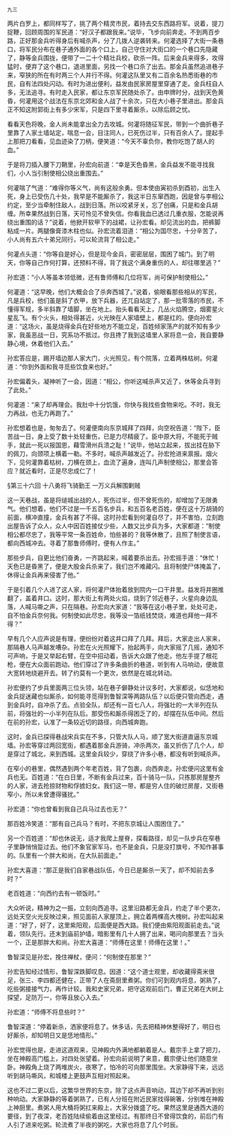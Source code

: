     九三 

   两片白罗上，都同样写了，挑了两个精灵市民，着持去交东西路将军。说着，提刀捉鞭，回顾周围的军民道：“好汉子都跟我来。”说毕，飞步向前奔走。不到两百步路，正好那金兵听得身后有喊杀声，分了几拨人逆袭转来。何灌选择了大街一条巷口，将军民分布在巷子通外面的各个口上，自己守住对大街口的一个巷口先隐藏了，静等金兵围拢，便带了一二十个精壮兵校，砍杀一阵。后来金兵来得多，攻得猛时，便弃了这个巷口，退进里面，另找一个巷口杀了出去。那金兵虽然追进巷子来，窄狭的所在有时两三个人并行不得。何灌这队里又有二百余名热悉街巷的市民，自有法四处闪动。有时为进出便利，益发由民家房屋里穿通了走。金兵枉自人多，无法追寻。有时走入民家，都让东京军民随处杀了。由申牌时分，战到天色黄昏，何灌用这个战法在东京北郊和金人战了十余次，只在大小巷子里进出。那金兵正不知这附郭街上有多少宋军，只是四下里寻着厮杀，以除后顾之忧。

   看看天色将晚，金人尚未能拿出全力去攻城。何灌将随征军民，带到一个曲折巷子里靠了人家土墙站定，喘息一会，目注同人，已死伤过半，只有百余人了。提起手上那把刀看看，见血迹染了刀柄，便笑道：“今天不辜负你，教你吃饱了胡人的血。”

   于是将刀插入腰下刀鞘里，孙宏向前道：“幸是天色昏黑，金兵益发不能寻找我们，小人当引制使相公绕出重围去。”

   何灌喘了气道：“难得你等义气，尚有这般余勇。但本使由寅初杀到酉初，出生入死，身上已受伤几十处，我早是不能厮杀了，我这半日东窜西跑，因是曾与李相公约定，至少当牵制住敌人，战到日落。所以咬紧牙关，忘了创痛，只是和金兵胡缠。所幸果然战到日落，天可怜见不曾失信。你看我血已透过几重衣服，怎能说再绕出重围的话？”说着，他掀开软甲下的战裙，让孙宏看。却见流出的血，把裤脚粘成一片。两腿像膏漆木柱也似。孙宏流着泪道：“相公为国尽忠，十分辛苦了，小人尚有五六十弟兄同行，可以轮流背了相公走。”

   何灌点头道：“你等自是好心，但是现今金兵，密密层层，围困了城门。到了明天，你等自己作何打算，还预料不得，背了我这个满身重伤的人，却往哪里逃？”

   孙宏道：“小人等虽本领低微，还有鲁师傅和几位将军，尚可保护制使相公。”

   何灌道：“这早晚，他们大概会合了杀奔西城了。”说着，偷眼看那些相从的军民，凡是兵校，他们虽是斜了衣甲，放下兵器，还兀自站定了，那一批零落的市民，不懂得军规，多半斜靠了墙脚，坐在地上。抬头看看天上，几丛火焰腾空，烟雾星火星乱飞。有个火头，相处得甚近，火光映在人家墙壁上，都是红的。便向孙宏道：“这场火，虽是烧得金兵在好些地方不能立足，百姓倾家荡产的就不知有多少家，我虽恶战一日，究系功不抵过。你且搀了我到这墙里人家将息一会，我自要静静心境，休着他们入去。”

   孙宏答应是，踢开墙边那人家大门，火光照见，有个院落，立着两株枯树。何灌道：“你到外面和我寻觅些饮食来也好。”

   孙宏偏着头，凝神听了一会，因道：“相公，你听这喊杀声又近了，休等金兵寻到了此处。”

   何灌道：“来了却再理会。我肚中十分饥饿，你快与我找些食物来吃。不时，我无力再战，也无力再跑了。”

   孙宏想着也是，匆匆去了。何灌便南向东京城拜了四拜，向空祝告道：“陛下，臣苦战一日，身上受了数十处轻重伤，已是力尽精疲了。臣中原大将，不能死于贼手，就此一死以报国恩，藉雪滑州兵溃之耻！”说毕，他站立起来，拔出挂在胁下的佩刀，向颈项上横着一勒。不多时，喊杀声越发近了。孙宏抢进来禀报。烟火下，见何灌靠着枯树，刀横在颈上，血流了遍身，连叫几声制使相公，那里会答应？就近看时，正是尽忠成仁了！

   §第三十六回 十八勇将飞骑勤王 一万义兵解围剿贼

   这一天巷战，虽是将缒城出战的人，死伤过半，但不曾死伤的，却增加了无限勇气。他们想着，他们不过是一千五百名步兵，和五百名老百姓，便在这十万胡骑的前面，横冲直撞，金兵有甚了不得。这时孙宏看到何灌自尽了，并不害怕，立刻跑出屋告诉了众人，众人中因百姓接仗少些，人数又比步兵为多，大家都道：“制使相公都尽忠了，我等平常一条百姓命，怕些甚的？我等休散了，且照了制使言语，都向西城冲去。寻着了那鲁师傅时，便有人作主。”

   那些步兵，自更比他们奋勇，一齐跳起来，喊着要杀出去。孙宏摇手道：“休忙！天色已是昏黑了，便是大股金兵杀来了，我们岂不难藏闪。且将制使尸体掩盖了，休得让金兵再来侵害了他。”

   于是引着几个人进了这人家，将何灌尸体抬着放到院内一口干井里。益发将井圈推翻了，盖着井口。这时，那大街上有两处火焰，烧到了邻近巷子，火星向身边乱落，人喊马嘶之声，只在隔巷。孙宏向大家道：“我等在这小巷子里，处处可走，自不怕金兵奈何我。何制使如此尽忠，我等没一箔纸钱焚烧，难道也拜他一拜不得？”

   早有几个人应声说是有理，便纷纷对着这井口拜了几拜。拜后，大家走出人家来，那隔巷人马声越发嘈杂。孙宏在火光照耀下，抬起两手，向大家摇了几摇，通知不可声响，于是又举起右臂，在空中招动着，告诉大众跟了他走。他左手提了根花枪，便在大众面前跑动。他们穿过了许多条曲折的巷道，听到有人马响动，便故意大宽转地绕避开去。转了约莫有一个更次，依然是在城北转动。

   孙宏便约了步兵里面两三位头领，站在巷子僻静处计议多时，大家都说，似恁地和金兵捉迷藏也似厮杀，如何能寻觅得到鲁智深等两路队伍？以后便只管向西走，遇到金兵时，自冲杀了去。点验全队，却还有一百七八人，将强壮的一大半列在队前，将强壮的一小半列在队后。那受伤和厮杀得困乏了的，却摆在队伍中间。然后在前的孙宏，认准了一条较近切的路径，向西城奔跑。

   这时，金兵已探得巷战宋兵实在不多，只管大队人马，顺了宽大街道直逼东京城墙。孙宏等穿过两回宽街，都遇着那金兵游骑，冲杀两次，虽又折伤了几个人，却是穿过了城北，来到西城。这里金兵较少，穿绕了许多小巷，都没有听到喊杀声。

   在窄小的巷里，偶然遇到两个年老百姓，背了包裹，向西奔走。孙宏便问这里有金兵也无。百姓道：“在白日里，不断有金兵过来，百十骑马一队，只拣那房屋整齐的人家，进去抢掠财物和俘掳妇女。我们这一带，都是穷人住的破烂房屋，又街巷窄小，所以未曾遭得骚扰。”

   孙宏道：“你也曾看到我自己兵马过去也无？”

   那百姓冷笑道：“那有自己兵马？有时，不把东京城让人围困住了。”

   另一个百姓道：“却也休说无，适才我爬上屋脊，探看路径，却见一队步兵在窄巷子里静悄悄踅过去。他们不象官家军马，也不是金兵，只是没打旗号，不知作甚事的。队里有一个胖大和尚，在大队前面走。”

   孙宏大喜道：“那正是我们自家巷战队伍，今日已是厮杀一天了，却不知前去多时？”

   老百姓道：“向西约去有一顿饭时。”

   大众听说，精神为之一振，立刻向西追寻。这里沿路都无金兵，约走了半个更次，远处天空火光反映过来，照见面前人家屋顶上，拥立着两棵高大槐树。孙宏叫起来道：“好了，好了，这里紫阳观，后面便是西大路。我们便由紫阳观面前走去。”说着，领队先行。还末到庙前护墙，暗影里有几十人拥了出来，喝问向那里去？当头一个，正是那胖大和尚。孙宏大喜道：“师傅在这里！师傅在这里！。”

   鲁智深见是孙宏，挽住禅杖，便问：“何制使在那里？”

   孙宏告知经过情形，鲁智深跌脚叹息。因道：“这个道士观里，却收藏得斋米很足，张三、李四都还健在，正带了人在斋厨里煮粥。你们可到观内将息，粥熟了，吃些粥接接气力，再作计较。我和史家兄弟，把守这观前后门，曹正兄弟在大树上探望，足防万一，你等且放心入去。”

   孙宏道：“师傅不将息些时？”

   鲁智深道：“停着新杀，洒家便将息了。休多话，先去把精神休整得好了，明日也好厮杀，却知明日又是恁地情形。”

   孙宏觉得也是，走进这道观来，见神殿内外满地都躺着是人。戴宗手上拿了把刀，坐在神殿高门槛上，对四处张望着。孙宏向前说明了来意，戴宗便让他们随意坐卧。神殿角上烧了两堆炭火，夜寒了，怕冷的可向那里围坐。大家静得下来，远远听到胡马嘶风，和城楼上更鼓声互相对照起来。

   这也不过二更以后，这繁华世界的东京，除了这点声音响动，耳边下却不再听到别种响动。大家静静的等着粥熟了，已有人分班在附近民家找得碗箸，分别堆在神殿上神厨里。煮粥人用大桶将粥扛来殿上，大家分拨盛了吃。果然这里是通西大道的要径，到了夜深，老百姓陆续偷着由这里经过。有那终日不曾得饮食的，前后门有人引了进来吃粥。轮流煮了半夜的粥吃，大家也将息了几个时辰。

